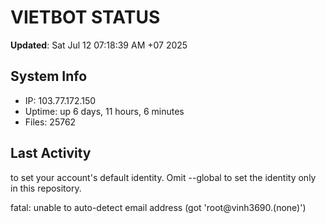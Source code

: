 # VIETBOT STATUS
**Updated**: Sat Jul 12 07:18:39 AM +07 2025

## System Info
- IP: 103.77.172.150
- Uptime: up 6 days, 11 hours, 6 minutes
- Files: 25762

## Last Activity

to set your account's default identity.
Omit --global to set the identity only in this repository.

fatal: unable to auto-detect email address (got 'root@vinh3690.(none)')
